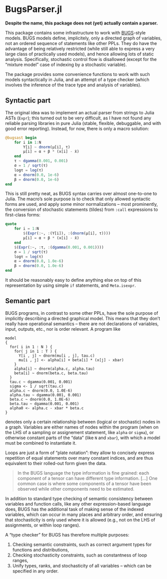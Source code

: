# BugsParser.jl

**Despite the name, this package does not (yet) actually contain a parser.**

This package contains some infrastructure to work with [BUGS](https://www.mrc-bsu.cam.ac.uk/software/bugs/)-style models.
BUGS models define, implicitely, only a directed graph of variables, not an ordered sequence of statements like other PPLs.
They do have the advantage of being relatively restricted (while still able to express a very large class of practically used models), and hence allowing lots of static analysis.  Specifically, stochastic control flow is disallowed (except for the “mixture model” case of indexing by a stochastic variable).

The package provides some convenience functions to work with such models syntactically in Julia, and an attempt of a type checker (which involves the inference of the trace type and analysis of variables).


## Syntactic part

The original idea was to implement an actual parser from strings to Julia ASTs (`Expr`); this turned out to be very difficult, as I have not found any reliable parsing libraries in pure Julia (stable, flexible, debuggable, and with good error reporting).
Instead, for now, there is only a macro solution:

```julia
@bugsast begin
    for i in 1:N
        Y[i] ~ dnorm(μ[i], τ)
        μ[i] = α + β * (x[i] - x̄)
    end
    τ ~ dgamma(0.001, 0.001)
    σ = 1 / sqrt(τ)
    logτ = log(τ)
    α = dnorm(0.0, 1e-6)
    β = dnorm(0.0, 1e-6)
end
```

This is still pretty neat, as BUGS syntax carries over almost one-to-one to Julia.
The macro’s sole purpose is to check that only allowed syntactic forms are used, and apply some minor normalizations – most prominently, the conversion of stochastic statements (tildes) from `:call` expressions to first-class forms:

```julia
quote
    for i = 1:N
        $(Expr(:~, :(Y[i]), :(dnorm(μ[i], τ))))
        μ[i] = α + β * (x[i] - x̄)
    end
    $(Expr(:~, :τ, :(dgamma(0.001, 0.001))))
    σ = 1 / sqrt(τ)
    logτ = log(τ)
    α = dnorm(0.0, 1.0e-6)
    β = dnorm(0.0, 1.0e-6)
end
```

It should be reasonably easy to define anything else on top of this representation by using simple `if` statements, and `Meta.isexpr`.


## Semantic part


BUGS programs, in contrast to some other PPLs, have the sole purpose of implicitly describing a directed graphical model.
This means that they don’t really have operational semantics – there are not declarations of variables, input, outputs, etc., nor is order relevant.
A program like

```
model
{
  for( i in 1 : N ) {
    for( j in 1 : T ) {
      Y[i , j] ~ dnorm(mu[i , j], tau.c)
      mu[i , j] <- alpha[i] + beta[i] * (x[j] - xbar)
    }
    alpha[i] ~ dnorm(alpha.c, alpha.tau)
    beta[i] ~ dnorm(beta.c, beta.tau)
  }
  tau.c ~ dgamma(0.001, 0.001)
  sigma <- 1 / sqrt(tau.c)
  alpha.c ~ dnorm(0.0, 1.0E-6)
  alpha.tau ~ dgamma(0.001, 0.001)
  beta.c ~ dnorm(0.0, 1.0E-6)
  beta.tau ~ dgamma(0.001, 0.001)
  alpha0 <- alpha.c - xbar * beta.c
}
```

denotes only a certain relationship between (logical or stochastic) nodes in a graph.
Variables are either names of nodes within the program (when on the LHS of a sampling or assignement statement, like `alpha` or `sigma`), or otherwise constant parts of the “data” (like `N` and `xbar`), with which a model must be combined to instantiate it.

Loops are just a form of “plate notation”: they allow to concisely express repetition of equal statements over many constant indices, and are thus equivalent to their rolled-out form given the data.

> In the BUGS language the type information is fine grained: each component of a tensor can have
> different type information. […] One common case is where some components of a tensor have
> been observed while other components need to be estimated.

In addition to standard type checking of semantic consistency between variables and function calls, like any other expression-based language does, BUGS has the additional task of making sense of the indexed variables, which can occur in many places and arbitrary order, and ensuring that stochasticity is only used where it is allowed (e.g., not on the LHS of assignments, or within loop ranges).

A “type checker” for BUGS has therefore multiple purposes:

1. Checking semantic constraints, such as correct argument types for functions and distributions,
2. Checking stochasticity constraints, such as constantness of loop ranges,
3. Unify types, ranks, and stochasticity of all variables – which can be specified in any order.
